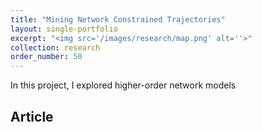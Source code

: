 ```yaml
---
title: "Mining Network Constrained Trajectories"
layout: single-portfolio
excerpt: "<img src='/images/research/map.png' alt=''>"
collection: research
order_number: 50
---
```


In this project, I explored higher-order network models



## Article

